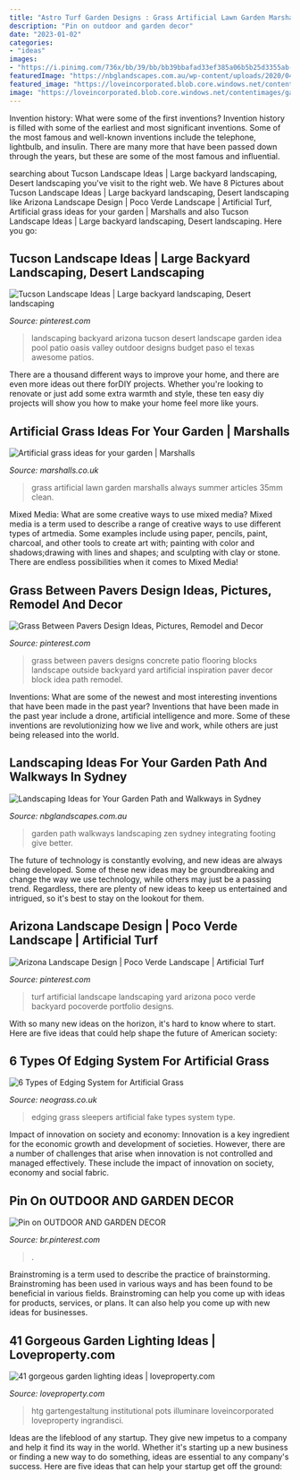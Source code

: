 ```yaml
---
title: "Astro Turf Garden Designs : Grass Artificial Lawn Garden Marshalls Always Summer Articles 35mm Clean"
description: "Pin on outdoor and garden decor"
date: "2023-01-02"
categories:
- "ideas"
images:
- "https://i.pinimg.com/736x/bb/39/bb/bb39bbafad33ef385a06b5b25d3355ab--artificial-turf-landscape-design.jpg"
featuredImage: "https://nbglandscapes.com.au/wp-content/uploads/2020/04/zen-garden-path-using-grantite.jpg"
featured_image: "https://loveincorporated.blob.core.windows.net/contentimages/gallery/e035fce7-3841-466d-b639-3417b07d90f6-small-contemporary-garden.jpg"
image: "https://loveincorporated.blob.core.windows.net/contentimages/gallery/e035fce7-3841-466d-b639-3417b07d90f6-small-contemporary-garden.jpg"
---
```



Invention history: What were some of the first inventions?
Invention history is filled with some of the earliest and most significant inventions. Some of the most famous and well-known inventions include the telephone, lightbulb, and insulin. There are many more that have been passed down through the years, but these are some of the most famous and influential.

	

		
searching about Tucson Landscape Ideas | Large backyard landscaping, Desert landscaping you've visit to the right web. We have 8 Pictures about Tucson Landscape Ideas | Large backyard landscaping, Desert landscaping like Arizona Landscape Design | Poco Verde Landscape | Artificial Turf, Artificial grass ideas for your garden | Marshalls and also Tucson Landscape Ideas | Large backyard landscaping, Desert landscaping. Here you go:
		
    
## Tucson Landscape Ideas | Large Backyard Landscaping, Desert Landscaping

<img loading=lazy src="https://i.pinimg.com/736x/b9/1b/39/b91b39fdd4149534908336605e02c6ad--arizona-backyard-ideas-arizona-landscaping.jpg" onerror="this.onerror=null;this.src='https://tse2.mm.bing.net/th?id=OIP.QkQ1nR7O2gdjjvT3ugzODwHaFj&amp;pid=15.1';" alt="Tucson Landscape Ideas | Large backyard landscaping, Desert landscaping">

_Source: pinterest.com_

>landscaping backyard arizona tucson desert landscape garden idea pool patio oasis valley outdoor designs budget paso el texas awesome patios. 

	

There are a thousand different ways to improve your home, and there are even more ideas out there forDIY projects. Whether you're looking to renovate or just add some extra warmth and style, these ten easy diy projects will show you how to make your home feel more like yours.

    
## Artificial Grass Ideas For Your Garden | Marshalls

<img loading=lazy src="https://media.marshalls.co.uk/image/upload/v1536743581/artificial-grass.jpg" onerror="this.onerror=null;this.src='https://tse3.mm.bing.net/th?id=OIP.RleCU4kPfsfK_f80dtEdtwHaHa&amp;pid=15.1';" alt="Artificial grass ideas for your garden | Marshalls">

_Source: marshalls.co.uk_

>grass artificial lawn garden marshalls always summer articles 35mm clean. 

	

Mixed Media: What are some creative ways to use mixed media?
Mixed media is a term used to describe a range of creative ways to use different types of artmedia. Some examples include using paper, pencils, paint, charcoal, and other tools to create art with; painting with color and shadows;drawing with lines and shapes; and sculpting with clay or stone. There are endless possibilities when it comes to Mixed Media!

    
## Grass Between Pavers Design Ideas, Pictures, Remodel And Decor

<img loading=lazy src="https://i.pinimg.com/originals/da/6b/b4/da6bb4c487a4ef4f96999ff32a260af7.jpg" onerror="this.onerror=null;this.src='https://tse2.mm.bing.net/th?id=OIP.yB4rxMD1w_rEP3jplmmWtAHaJ4&amp;pid=15.1';" alt="Grass Between Pavers Design Ideas, Pictures, Remodel and Decor">

_Source: pinterest.com_

>grass between pavers designs concrete patio flooring blocks landscape outside backyard yard artificial inspiration paver decor block idea path remodel. 

	

Inventions: What are some of the newest and most interesting inventions that have been made in the past year?
Inventions that have been made in the past year include a drone, artificial intelligence and more. Some of these inventions are revolutionizing how we live and work, while others are just being released into the world.

    
## Landscaping Ideas For Your Garden Path And Walkways In Sydney

<img loading=lazy src="https://nbglandscapes.com.au/wp-content/uploads/2020/04/zen-garden-path-using-grantite.jpg" onerror="this.onerror=null;this.src='https://tse4.mm.bing.net/th?id=OIP.3Ehk9rItWGjD_SQ-VkrqWgHaFh&amp;pid=15.1';" alt="Landscaping Ideas for Your Garden Path and Walkways in Sydney">

_Source: nbglandscapes.com.au_

>garden path walkways landscaping zen sydney integrating footing give better. 

	

The future of technology is constantly evolving, and new ideas are always being developed. Some of these new ideas may be groundbreaking and change the way we use technology, while others may just be a passing trend. Regardless, there are plenty of new ideas to keep us entertained and intrigued, so it's best to stay on the lookout for them.

    
## Arizona Landscape Design | Poco Verde Landscape | Artificial Turf

<img loading=lazy src="https://i.pinimg.com/736x/bb/39/bb/bb39bbafad33ef385a06b5b25d3355ab--artificial-turf-landscape-design.jpg" onerror="this.onerror=null;this.src='https://tse4.mm.bing.net/th?id=OIP.8Ux1VnEJcsC36D7h0n7nwgHaFj&amp;pid=15.1';" alt="Arizona Landscape Design | Poco Verde Landscape | Artificial Turf">

_Source: pinterest.com_

>turf artificial landscape landscaping yard arizona poco verde backyard pocoverde portfolio designs. 

	

With so many new ideas on the horizon, it's hard to know where to start. Here are five ideas that could help shape the future of American society: 

    
## 6 Types Of Edging System For Artificial Grass

<img loading=lazy src="http://neograss.co.uk/wp-content/uploads/2018/01/sleepers-for-fake-grass-edging.jpg" onerror="this.onerror=null;this.src='https://tse1.mm.bing.net/th?id=OIP.a3GhzcNIU22HXdQOeWboEwHaEK&amp;pid=15.1';" alt="6 Types of Edging System for Artificial Grass">

_Source: neograss.co.uk_

>edging grass sleepers artificial fake types system type. 

	

Impact of innovation on society and economy:
Innovation is a key ingredient for the economic growth and development of societies. However, there are a number of challenges that arise when innovation is not controlled and managed effectively. These include the impact of innovation on society, economy and social fabric.

    
## Pin On OUTDOOR AND GARDEN DECOR

<img loading=lazy src="https://i.pinimg.com/736x/bb/be/fc/bbbefc83f2e3799d346b69d2117e7403.jpg" onerror="this.onerror=null;this.src='https://tse2.mm.bing.net/th?id=OIP.pjmFCDZw44Va1vQPZ8NvYgHaLJ&amp;pid=15.1';" alt="Pin on OUTDOOR AND GARDEN DECOR">

_Source: br.pinterest.com_

>. 

	

Brainstroming is a term used to describe the practice of brainstorming. Brainstroming has been used in various ways and has been found to be beneficial in various fields. Brainstroming can help you come up with ideas for products, services, or plans. It can also help you come up with new ideas for businesses.

    
## 41 Gorgeous Garden Lighting Ideas | Loveproperty.com

<img loading=lazy src="https://loveincorporated.blob.core.windows.net/contentimages/gallery/e035fce7-3841-466d-b639-3417b07d90f6-small-contemporary-garden.jpg" onerror="this.onerror=null;this.src='https://tse3.mm.bing.net/th?id=OIP.wYeS05et0ri7ZLTZuEIIygHaE7&amp;pid=15.1';" alt="41 gorgeous garden lighting ideas | loveproperty.com">

_Source: loveproperty.com_

>htg gartengestaltung institutional pots illuminare loveincorporated loveproperty ingrandisci. 

	

Ideas are the lifeblood of any startup. They give new impetus to a company and help it find its way in the world. Whether it's starting up a new business or finding a new way to do something, ideas are essential to any company's success. Here are five ideas that can help your startup get off the ground: 

